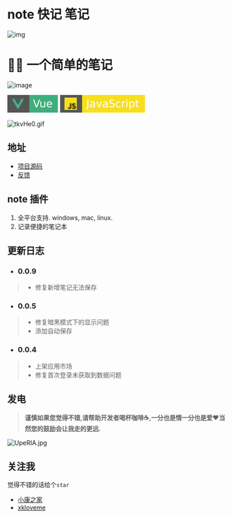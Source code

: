 # note 快记 笔记

![img](https://s1.ax1x.com/2020/05/24/Yz4J6P.png)

# 📝🎨 一个简单的笔记

![image](https://forthebadge.com/images/badges/built-with-love.svg)

![image](https://github.com/aleen42/badges/raw/master/src/vue_flat_square.svg?sanitize=true)
![image](https://github.com/aleen42/badges/raw/master/src/javascript_flat_square.svg?sanitize=true)

![tkvHe0.gif](https://s1.ax1x.com/2020/05/27/tkvHe0.gif)

## 地址

- [项目源码](https://github.com/xkloveme/utools-note)
- [反馈](https://github.com/xkloveme/utools-note/issues)

## note 插件

1. 全平台支持. windows, mac, linux.
2. 记录便捷的笔记本

## 更新日志

- ### 0.0.9
> - 修复新增笔记无法保存

- ### 0.0.5
> - 修复暗黑模式下的显示问题
> - 添加自动保存

- ### 0.0.4
> - 上架应用市场
> - 修复首次登录未获取到数据问题

## 发电
> **谨慎如果您觉得不错,请帮助开发者喝杯咖啡☕️,一分也是情一分也是爱❤️当然您的鼓励会让我走的更远.**

![UpeRIA.jpg](https://s1.ax1x.com/2020/07/05/UpeRIA.jpg)

## 关注我

觉得不错的话给个`star`

- [小康之家](https://www.jixiaokang.com)
- [xkloveme](https://github.com/xkloveme)
